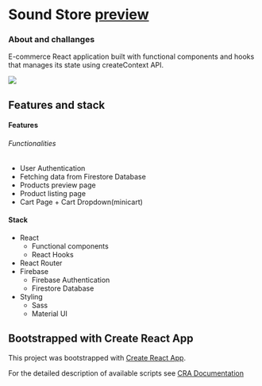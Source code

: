 # Sound Store [preview](https://sound-store.netlify.app)

### About and challanges

E-commerce React application built with functional components and hooks that manages its state using createContext API.

![](https://i.ibb.co/3hbwr0H/Screenshot-from-2022-10-31-16-34-46.png)


## Features and stack

#### Features

###### Functionalities
* User Authentication
* Fetching data from Firestore Database 
* Products preview page
* Product listing page
* Cart Page + Cart Dropdown(minicart)


#### Stack

* React
    * Functional components
    * React Hooks
* React Router
* Firebase 
    * Firebase Authentication
    * Firestore Database
* Styling
    * Sass
    * Material UI



## Bootstrapped with Create React App

This project was bootstrapped with [Create React App](https://github.com/facebook/create-react-app).

For the detailed description of available scripts see [CRA Documentation](https://create-react-app.dev/docs/available-scripts)

